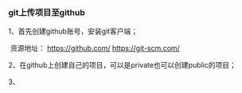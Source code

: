 ### git上传项目至github

1、首先创建github账号，安装git客户端；

​     资源地址： https://github.com/          https://git-scm.com/

2、在github上创建自己的项目，可以是private也可以创建public的项目；

3、

